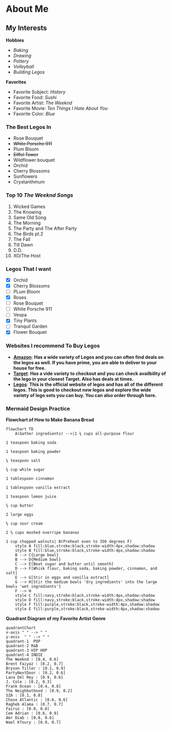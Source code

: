 # About Me
## My Interests
 **Hobbies**
* _Baking_
*  _Drawing_
* _Pottery_
*  _Volleyball_
* _Building Legos_

**Favorites**
* Favorite Subject: _History_
* Favorite Food: _Sushi_
* Favorite Artist: _The Weeknd_
* Favorite Movie: _Ten Things I Hate About You_
* Favorite Color: _Blue_
### The Best Legos In 
* Rose Bouquet
* ~~White Porsche 911~~
* Plum Bloom
* ~~Eiffel Tower~~
* Wildflower bouquet
* Orchid
* Cherry Blossoms
* Sunflowers
* Crystanthmum
### Top 10 **_The Weeknd Songs_**
1. Wicked Games
2. The Knowing
3. Same Old Song 
4. The Morning
5. The Party and The After Party
6. The Birds pt.2
7. The Fall
8. Till Dawn
9. D.D.
10. XO/The Host
### Legos That I want
- [x] Orchid
- [X] Cherry Blossoms
- [ ] PLum Bloom
- [x] Roses
- [ ] Rose Bouquet
- [ ] White Porsche 911
- [ ] Vespa
- [x] Tiny Plants
- [ ] Tranquil Garden
- [x] Flower Bouquet
### Websites I recommend To Buy Legos
- [**Amazon**]((https://www.amazon.com/?tag=amazusnavi-20&hvadid=675149237887&hvpos=&hvnetw=g&hvrand=11463939983561774591&hvpone=&hvptwo=&hvqmt=e&hvdev=c&hvdvcmdl=&hvlocint=&hvlocphy=9009740&hvtargid=kwd-10573980&ref=pd_sl_7j18redljs_e&hydadcr=28883_14649097)): __Has a wide variety of Legos and you can often find deals on the legos as well. If you have prime, you are able to deliver to your house for free.__
- [**Target**](https://www.target.com/?ref=tgt_adv_xsl&AFID=google&fndsrc=tgtao&DFA=71700000012637812&CPNG=Other_Target%2BBrand%7CHoliday_Ecomm_Other&adgroup=Core+Branded+Keywords&LID=700000001170706&LNM=target&MT=e&network=g&device=c&location=9009740&targetid=kwd-19131461&gad_source=1&gclid=Cj0KCQjwu-63BhC9ARIsAMMTLXQgq_7YoAo-GNiprZ5arpjtDc6pw-h-HsQNnMvcSIx7QqZTAXCN0gwaArIAEALw_wcB&gclsrc=aw.ds): __Has a vide variety to checkout and you can check availbility of the lego in your closest Target. Also has deals at times.__
- [**Legos**](https://www.lego.com/en-us?gclid=Cj0KCQjwu-63BhC9ARIsAMMTLXQ4xZpO4ualchSSS3Z2benWMVeYRasdO-2iEhqtO5cDcxd5PPtZwVAaAqdJEALw_wcB&ef_id=Cj0KCQjwu-63BhC9ARIsAMMTLXQ4xZpO4ualchSSS3Z2benWMVeYRasdO-2iEhqtO5cDcxd5PPtZwVAaAqdJEALw_wcB:G:s&s_kwcid=AL!790!3!713637531803!b!!g!!lego%20sale!21706197805!170464252954&cmp=KAC-INI-GOOGUS-GO-US_GL-EN-RE-PS-BUY-CREATE-MB_ALWAYS_ON-SHOP-BC-MM-WV-CIDNA00000-MB-GENERIC_GEOX_TEST_MEDIUM_TREATMENT&gad_source=1): __This is the official website of legos and has all of the different legos. This is good to checkout new legos and explore the wide variety of lego sets you can buy. You can also order through here.__ 


### Mermaid Design Practice
**Flowchart of How to Make Banana Bread**
``` mermaid 
flowchart TD 
    A(Gather ingredients) -->|1 ¾ cups all-purpose flour

1 teaspoon baking soda

1 teaspoon baking powder

¼ teaspoon salt

¾ cup white sugar

1 tablespoon cinnamon 

1 tablespoon vanilla extract

1 teaspoon lemon juice 

½ cup butter

2 large eggs

½ cup sour cream

2 ⅓ cups mashed overripe bananas

1 cup chopped walnuts| B(Preheat oven to 350 degrees F)
    style A fill:blue,stroke:black,stroke-width:4px,shadow:shadow
    style B fill:blue,stroke:black,stroke-width:4px,shadow:shadow
    B --> C{Large bowl}
    B --> D{Medium bowl}
    C --> E[Beat sugar and butter until smooth]
    D --> F[Whisk flour, baking soda, baking powder, cinnamon, and salt]
    E --> G[Stir in eggs and vanilla extract]
    G --> H[Stir the medium bowls 'dry ingredients' into the large bowls 'wet ingredients']
    F --> H
    style C fill:navy,stroke:black,stroke-width:4px,shadow:shadow
    style D fill:navy,stroke:black,stroke-width:4px,shadow:shadow
    style F fill:purple,stroke:black,stroke-width:4px,shadow:shadow
    style E fill:purple,stroke:black,stroke-width:4px,shadow:shadow

```

**Quadrant Diagram of my Favorite Artist Genre**

``` mermaid 
quadrantChart 
x-axis " " --> " " 
y-axis  " " --> " " 
quadrant-1  POP
quadrant-2 R&B
quadrant-3 HIP HOP
quadrant-4 INDIE
The Weeknd : [0.4, 0.6]
Brent Faiyaz : [0.2, 0.7]
Bryson Tiller : [0.1, 0.9]
PartyNextDoor : [0.2, 0.6]
Lana Del Rey : [0.9, 0.6]
J. Cole : [0.2, 0.3]
Frank Ocean : [0.4, 0.8]
The Neighbothood : [0.9, 0.2]
SZA : [0.1, 0.8] 
Chase Atlantic : [0.6, 0.6]
Ragheb Alama : [0.7, 0.7]
Fairuz : [0.9, 0.8]
Cem Adrian : [0.8, 0.9]
Amr Diab : [0.8, 0.6]
Wael Kfoury : [0.9, 0.7]
```